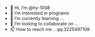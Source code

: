 - 👋 Hi, I’m @hy-1008
- 👀 I’m interested in programe
- 🌱 I’m currently learning ...
- 💞️ I’m looking to collaborate on ...
- 📫 How to reach me ...qq:3225497108

<!---
hy-1008/hy-1008 is a ✨ special ✨ repository because its `README.md` (this file) appears on your GitHub profile.
You can click the Preview link to take a look at your changes.
--->
